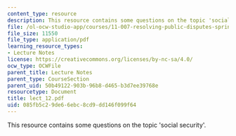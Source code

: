 ```yaml
---
content_type: resource
description: This resource contains some questions on the topic 'social security'.
file: /ol-ocw-studio-app/courses/11-007-resolving-public-disputes-spring-2005/085fb5c29de66ebc8cd9dd146f099f64_lect_12.pdf
file_size: 11550
file_type: application/pdf
learning_resource_types:
- Lecture Notes
license: https://creativecommons.org/licenses/by-nc-sa/4.0/
ocw_type: OCWFile
parent_title: Lecture Notes
parent_type: CourseSection
parent_uid: 50b49122-903b-96b8-d465-b3d7ee39768e
resourcetype: Document
title: lect_12.pdf
uid: 085fb5c2-9de6-6ebc-8cd9-dd146f099f64
---
```

This resource contains some questions on the topic 'social security'.